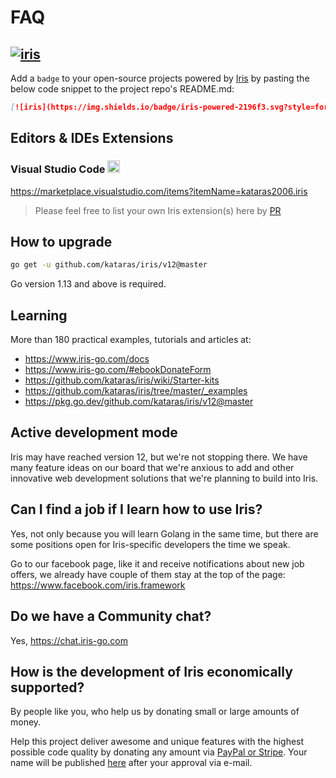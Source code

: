 # FAQ

## [![iris](https://img.shields.io/badge/iris-powered-2196f3.svg?style=for-the-badge)](https://github.com/kataras/iris)

Add a `badge` to your open-source projects powered by [Iris](https://iris-go.com) by pasting the below code snippet to the project repo's README.md:

```md
[![iris](https://img.shields.io/badge/iris-powered-2196f3.svg?style=for-the-badge)](https://github.com/kataras/iris)
```

## Editors & IDEs Extensions

### Visual Studio Code <a href="https://marketplace.visualstudio.com/items?itemName=kataras2006.iris"><img src="https://upload.wikimedia.org/wikipedia/commons/thumb/2/2d/Visual_Studio_Code_1.18_icon.svg/2000px-Visual_Studio_Code_1.18_icon.svg.png" height="20px" width="20px" /></a>

<https://marketplace.visualstudio.com/items?itemName=kataras2006.iris>

> Please feel free to list your own Iris extension(s) here by [PR](https://github.com/kataras/iris/pulls)

## How to upgrade

```sh
go get -u github.com/kataras/iris/v12@master
```

Go version 1.13 and above is required.

## Learning

More than 180 practical examples, tutorials and articles at:

- https://www.iris-go.com/docs
- https://www.iris-go.com/#ebookDonateForm
- https://github.com/kataras/iris/wiki/Starter-kits
- https://github.com/kataras/iris/tree/master/_examples
- https://pkg.go.dev/github.com/kataras/iris/v12@master

## Active development mode

Iris may have reached version 12, but we're not stopping there. We have many feature ideas on our board that we're anxious to add and other innovative web development solutions that we're planning to build into Iris.

## Can I find a job if I learn how to use Iris?

Yes, not only because you will learn Golang in the same time, but there are some positions
open for Iris-specific developers the time we speak.

Go to our facebook page, like it and receive notifications about new job offers, we already have couple of them stay at the top of the page: https://www.facebook.com/iris.framework

## Do we have a Community chat?

Yes, https://chat.iris-go.com

## How is the development of Iris economically supported?

By people like you, who help us by donating small or large amounts of money.

Help this project deliver awesome and unique features with the highest possible code quality by donating any amount via [PayPal or Stripe](https://iris-go.com/donate). Your name will be published [here](https://www.iris-go.com/#review) after your approval via e-mail.
